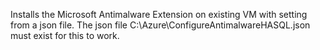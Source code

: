 Installs the Microsoft Antimalware Extension on existing VM with setting from a json file.
The json file C:\Azure\ConfigureAntimalwareHASQL.json must exist for this to work.